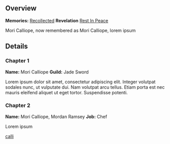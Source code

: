 <!-- title: Mori Calliope -->
<!-- quote: Until death do you part. -->
<!-- chapters: -1 -->
<!-- images: (Calli's Chapter 1 Profile), (Calli aura farming), (Recollection - Mori Calliope), (Calli's Chapter 2 Profile), (Calli during Chapter 2's Ending)-->
<!-- model: false -->

## Overview

**Memories:** [Recollected](https://youtu.be/j8I3gqJV1NU)
**Revelation** [Rest In Peace](#entry:rest-in-peace-entry)

Mori Calliope, now remembered as Mori Calliope, lorem ipsum

## Details

### Chapter 1

**Name:** Mori Calliope
**Guild:** Jade Sword

Lorem ipsum dolor sit amet, consectetur adipiscing elit. Integer volutpat sodales nunc, ut vulputate dui. Nam volutpat arcu tellus. Etiam porta est nec mauris eleifend aliquet ut eget tortor. Suspendisse potenti.

### Chapter 2

**Name:** Mori Calliope, Mordan Ramsey
**Job:** Chef

Lorem ipsum

[calli](#easter:easter-calli)
